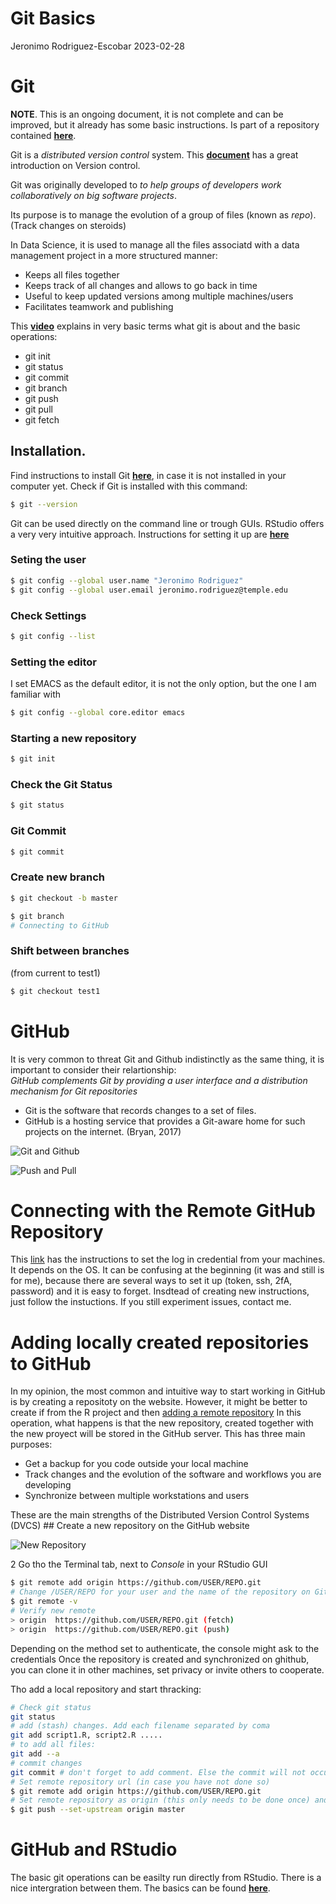 Git Basics
================
Jeronimo Rodriguez-Escobar
2023-02-28

# Git

**NOTE**. This is an ongoing document, it is not complete and can be
improved, but it already has some basic instructions. Is part of a
repository contained [**here**](https://github.com/Cumaribo/tutorials).

Git is a *distributed version control* system. This
[**document**](https://www.google.com/url?sa=t&rct=j&q=&esrc=s&source=web&cd=&cad=rja&uact=8&ved=2ahUKEwjvhMWpo__7AhX4mXIEHem0DU4QFnoECA8QAQ&url=https%3A%2F%2Fpeerj.com%2Fpreprints%2F3159.pdf&usg=AOvVaw1G8aYNwj329N3GzC7pBSOQ)
has a great introduction on Version control.

Git was originally developed to *to help groups of developers work
collaboratively on big software projects*.

Its purpose is to manage the evolution of a group of files (known as
*repo*). (Track changes on steroids)

In Data Science, it is used to manage all the files associatd with a
data management project in a more structured manner:

- Keeps all files together
- Keeps track of all changes and allows to go back in time
- Useful to keep updated versions among multiple machines/users
- Facilitates teamwork and publishing

This [**video**](https://www.youtube.com/watch?v=USjZcfj8yxE) explains
in very basic terms what git is about and the basic operations:

- git init
- git status
- git commit
- git branch
- git push
- git pull
- git fetch

## Installation.

Find instructions to install Git
[**here**](https://github.com/git-guides/install-git), in case it is not
installed in your computer yet. Check if Git is installed with this
command:

``` bash
$ git --version
```

Git can be used directly on the command line or trough GUIs. RStudio
offers a very very intuitive approach. Instructions for setting it up
are [**here**](https://support.posit.co/hc/en-us/articles/200532077)

### Seting the user

``` bash
$ git config --global user.name "Jeronimo Rodriguez"
$ git config --global user.email jeronimo.rodriguez@temple.edu
```

### Check Settings

``` bash
$ git config --list
```

### Setting the editor

I set EMACS as the default editor, it is not the only option, but the
one I am familiar with

``` bash
$ git config --global core.editor emacs
```

### Starting a new repository

``` bash
$ git init
```

### Check the Git Status

``` bash
$ git status
```

### Git Commit

``` bash
$ git commit
```

### Create new branch

``` bash
$ git checkout -b master
```

``` bash
$ git branch
# Connecting to GitHub
```

### Shift between branches

(from current to test1)

``` bash
$ git checkout test1
```

# GitHub

It is very common to threat Git and Github indistinctly as the same
thing, it is important to consider their relartionship:  
*GitHub complements Git by providing a user interface and a distribution
mechanism for Git repositories*

- Git is the software that records changes to a set of files.
- GitHub is a hosting service that provides a Git-aware home for such
  projects on the internet. (Bryan, 2017)

![Git and Github](Images_rmd/img_git1.jpg)

![Push and Pull](Images_rmd/img_git2.jpg)

# Connecting with the Remote GitHub Repository

This
[link](https://docs.github.com/en/get-started/getting-started-with-git/caching-your-github-credentials-in-git)
has the instructions to set the log in credential from your machines. It
depends on the OS. It can be confusing at the beginning (it was and
still is for me), because there are several ways to set it up (token,
ssh, 2fA, password) and it is easy to forget. Insdtead of creating new
instructions, just follow the instuctions. If you still experiment
issues, contact me.

# Adding locally created repositories to GitHub

In my opinion, the most common and intuitive way to start working in
GitHub is by creating a repositoty on the website. However, it might be
better to create if from the R project and then [adding a remote
repository](https://docs.github.com/en/get-started/getting-started-with-git/managing-remote-repositories)
In this operation, what happens is that the new repository, created
together with the new proyect will be stored in the GitHub server. This
has three main purposes:

- Get a backup for you code outside your local machine
- Track changes and the evolution of the software and workflows you are
  developing
- Synchronize between multiple workstations and users

These are the main strengths of the Distributed Version Control Systems
(DVCS) \## Create a new repository on the GitHub website

![New Repository](Images_rmd/new_repoGH.png)

2 Go tho the Terminal tab, next to *Console* in your RStudio GUI

``` bash
$ git remote add origin https://github.com/USER/REPO.git
# Change /USER/REPO for your user and the name of the repository on GitHub 
$ git remote -v
# Verify new remote
> origin  https://github.com/USER/REPO.git (fetch)
> origin  https://github.com/USER/REPO.git (push)
```

Depending on the method set to authenticate, the console might ask to
the credentials Once the repository is created and synchronized on
ghithub, you can clone it in other machines, set privacy or invite
others to cooperate.

Tho add a local repository and start thracking:

``` bash
# Check git status
git status
# add (stash) changes. Add each filename separated by coma
git add script1.R, script2.R .....
# to add all files:
git add --a
# commit changes
git commit # don't forget to add comment. Else the commit will not occur. Make sure to include meaningful comments here, this is key to be track, check advances.
# Set remote repository url (in case you have not done so)
$ git remote add origin https://github.com/USER/REPO.git
# Set remote repository as origin (this only needs to be done once) and push to remote
$ git push --set-upstream origin master
```

# GitHub and RStudio

The basic git operations can be easilty run directly from RStudio. There
is a nice intergration between them. The basics can be found
[**here**](https://resources.github.com/github-and-rstudio/).
